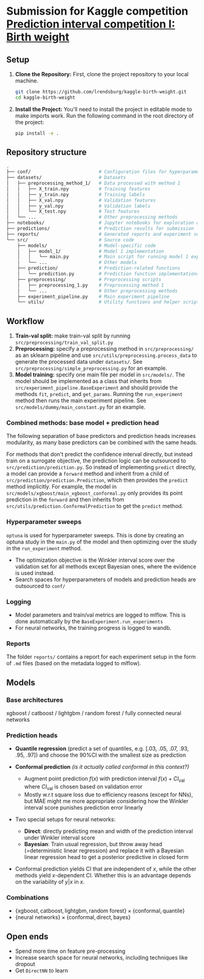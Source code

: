 # Submission for Kaggle competition [Prediction interval competition I: Birth weight](https://www.kaggle.com/competitions/prediction-interval-competition-i-birth-weight)

## Setup
1. **Clone the Repository:** First, clone the project repository to your local machine.
    ```bash
    git clone https://github.com/lrendsburg/kaggle-birth-weight.git
    cd kaggle-birth-weight
    ```

2. **Install the Project:** You'll need to install the project in editable mode to make imports work. Run the following command in the root directory of the project:
    ```bash
    pip install -e .
    ```

## Repository structure
``` bash
.
├── conf/                         # Configuration files for hyperparameter tuning
├── datasets/                     # Datasets
│   ├── preprocessing_method_1/   # Data processed with method 1
│   │   ├── X_train.npy           # Training features
│   │   ├── y_train.npy           # Training labels
│   │   ├── X_val.npy             # Validation features
│   │   ├── y_val.npy             # Validation labels
│   │   └── X_test.npy            # Test features
│   └── ...                       # Other preprocessing methods
├── notebooks/                    # Jupyter notebooks for exploration and analysis
├── predictions/                  # Prediction results for submission
├── reports/                      # Generated reports and experiment summaries
└── src/                          # Source code
    ├── models/                   # Model-specific code
    │   ├── model_1/              # Model 1 implementation
    │   │   └── main.py           # Main script for running model 1 experiments
    │   └── ...                   # Other models
    ├── prediction/               # Prediction-related functions
    │   └── prediction.py         # Prediction function implementations
    ├── preprocessing/            # Preprocessing scripts
    │   ├── preprocessing_1.py    # Preprocessing method 1
    │   └── ...                   # Other preprocessing methods
    ├── experiment_pipeline.py    # Main experiment pipeline
    └── utils/                    # Utility functions and helper scripts

```


## Workflow
1. **Train-val split:** make train-val split by running `src/preprocessing/train_val_split.py`
2. **Preprocessing:** specify a preprocessing method in `src/preprocessing/` as an sklearn pipeline and use `src/utils/preprocessing.process_data` to generate the processed data under `datasets/`. See `src/preprocessing/simple_preprocessing.py` for an example.
3. **Model training:** specify one main file per model in `src/models/`. The model should be implemented as a class that inherits from `src/experiment_pipeline.BaseExperiment` and should provide the methods `fit`, `predict`, and `get_params`. Running the `run_experiment` method then runs the main experiment pipeline. See `src/models/dummy/main_constant.py` for an example.

### Combined methods: base model + prediction head
The following separation of base predictors and prediction heads increases modularity, as many base predictors can be combined with the same heads.

For methods that don't predict the confidence interval directly, but instead train on a surrogate objective, the prediction logic can be outsourced to `src/prediction/prediction.py`. So instead of implementing `predict` directly, a model can provide a `forward` method and inherit from a child of `src/prediction/prediction.Prediction`, which then provides the `predict` method implicitly. For example, the model in `src/models/xgboost/main_xgboost_conformal.py` only provides its point prediction in the `forward` and then inherits from `src/utils/prediction.ConformalPrediction` to get the `predict` method. 

### Hyperparameter sweeps
`optuna` is used for hyperparameter sweeps. This is done by creating an optuna study in the `main.py` of the model and then optimizing over the study in the `run_experiment` method. 
- The optimization objective is the Winkler interval score over the validation set for all methods except Bayesian ones, where the evidence is used instead.
- Search spaces for hyperparameters of models and prediction heads are outsourced to `conf/` 

### Logging
- Model parameters and train/val metrics are logged to mlflow. This is done automatically by the `BaseExperiment.run_experiments`
- For neural networks, the training progress is logged to wandb. 

### Reports
The folder `reports/` contains a report for each experiment setup in the form of `.md` files (based on the metadata logged to mlflow).

## Models

### Base architectures
xgboost / catboost / lightgbm / random forest / fully connected neural networks

### Prediction heads
- **Quantile regression** (predict a set of quantiles, e.g. [.03, .05, .07, .93, .95, .97]) and choose the 90%CI with the smallest size as prediction
- **Conformal prediction** *(is it actually called conformal in this context?)*
  - Augment point prediction $f(x)$ with prediction interval $f(x) + CI_\text{val}$ where $CI_\text{val}$ is chosen based on validation error
  - Mostly w.r.t square loss due to efficiency reasons (except for NNs), but MAE might me more appropriate considering how the Winkler interval score punishes prediction error linearly
- Two special setups for neural networks:
    - **Direct**: directly predicting mean and width of the prediction interval under Winkler interval score
    - **Bayesian**: Train usual regression, but throw away head (=deterministic linear regression) and replace it with a Bayesian linear regression head to get a posterior predictive in closed form

- Conformal prediction yields CI that are independent of $x$, while the other methods yield $x$-dependent CI. Whether this is an advantage depends on the variability of $y|x$ in $x$.

### Combinations
- $\{\text{xgboost}, \text{catboost}, \text{lightgbm}, \text{random forest}\} \times \{\text{conformal}, \text{quantile}\}$
- $\{\text{neural networks}\} \times \{\text{conformal}, \text{direct}, \text{bayes}\}$

## Open ends
- Spend more time on feature pre-processing
- Increase search space for neural networks, including techniques like dropout
- Get `DirectNN` to learn